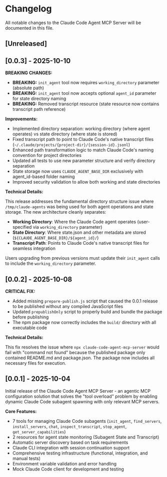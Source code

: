 # Changelog

All notable changes to the Claude Code Agent MCP Server will be documented in this file.

## [Unreleased]

## [0.0.3] - 2025-10-10

**BREAKING CHANGES:**

- **BREAKING:** `init_agent` tool now requires `working_directory` parameter (absolute path)
- **BREAKING:** `init_agent` tool now accepts optional `agent_id` parameter for state directory naming
- **BREAKING:** Removed transcript resource (state resource now contains transcript path reference)

**Improvements:**

- Implemented directory separation: working directory (where agent operates) vs state directory (where state is stored)
- Fixed transcript path to point to Claude Code's native transcript files (`~/.claude/projects/{project-dir}/{session-id}.jsonl`)
- Enhanced path transformation logic to match Claude Code's naming convention for project directories
- Updated all tests to use new parameter structure and verify directory separation
- State storage now uses `CLAUDE_AGENT_BASE_DIR` exclusively with agent_id-based folder naming
- Improved security validation to allow both working and state directories

**Technical Details:**

This release addresses the fundamental directory structure issue where `/tmp/claude-agents` was being used for both agent operations and state storage. The new architecture cleanly separates:

- **Working Directory**: Where the Claude Code agent operates (user-specified via `working_directory` parameter)
- **State Directory**: Where state.json and other metadata are stored (`${CLAUDE_AGENT_BASE_DIR}/${agent_id}/`)
- **Transcript Path**: Points to Claude Code's native transcript files for seamless integration

Users upgrading from previous versions must update their `init_agent` calls to include the `working_directory` parameter.

## [0.0.2] - 2025-10-08

**CRITICAL FIX:**

- Added missing `prepare-publish.js` script that caused the 0.0.1 release to be published without any compiled JavaScript files
- Updated `prepublishOnly` script to properly build and bundle the package before publishing
- The npm package now correctly includes the `build/` directory with all executable code

**Technical Details:**

This fix resolves the issue where `npx claude-code-agent-mcp-server` would fail with "command not found" because the published package only contained README.md and package.json. The package now includes all necessary files for execution.

## [0.0.1] - 2025-10-04

Initial release of the Claude Code Agent MCP Server - an agentic MCP configuration solution that solves the "tool overload" problem by enabling dynamic Claude Code subagent spawning with only relevant MCP servers.

**Core Features:**

- 7 tools for managing Claude Code subagents (`init_agent`, `find_servers`, `install_servers`, `chat`, `inspect_transcript`, `stop_agent`, `get_server_capabilities`)
- 2 resources for agent state monitoring (Subagent State and Transcript)
- Automatic server discovery based on task requirements
- Claude CLI integration with session continuation support
- Comprehensive testing infrastructure (functional, integration, and manual tests)
- Environment variable validation and error handling
- Mock Claude Code client for development and testing
